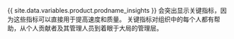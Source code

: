 {{ site.data.variables.product.prodname_insights }} 会突出显示关键指标，因为这些指标可以直接用于提高速度和质量。 关键指标对组织中的每个人都有帮助，从个人贡献者及其管理人员到着眼于大局的管理层。
